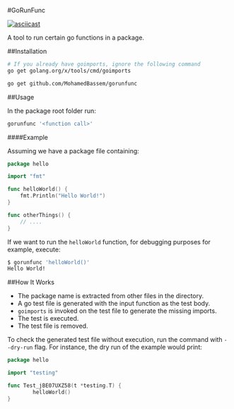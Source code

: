 #GoRunFunc

[![asciicast](https://asciinema.org/a/24190.png)](https://asciinema.org/a/24190)

A tool to run certain go functions in a package.

##Installation

```bash
# If you already have goimports, ignore the following command
go get golang.org/x/tools/cmd/goimports

go get github.com/MohamedBassem/gorunfunc
```

##Usage

In the package root folder run:
```bash
gorunfunc '<function call>'
```

####Example

Assuming we have a package file containing:
```go
package hello

import "fmt"

func helloWorld() {
	fmt.Println("Hello World!")
}

func otherThings() {
	// ....
}
```

If we want to run the `helloWorld` function, for debugging purposes for example, execute:
```bash
$ gorunfunc 'helloWorld()'
Hello World!
````

##How It Works

- The package name is extracted from other files in the directory.
- A go test file is generated with the input function as the test body.
- `goimports` is invoked on the test file to generate the missing imports.
- The test is executed.
- The test file is removed.

To check the generated test file without execution, run the command with `--dry-run` flag. For instance, the dry run of the example would print:
```go
package hello

import "testing"

func Test_jBE07UXZ58(t *testing.T) {
        helloWorld()
}
```

